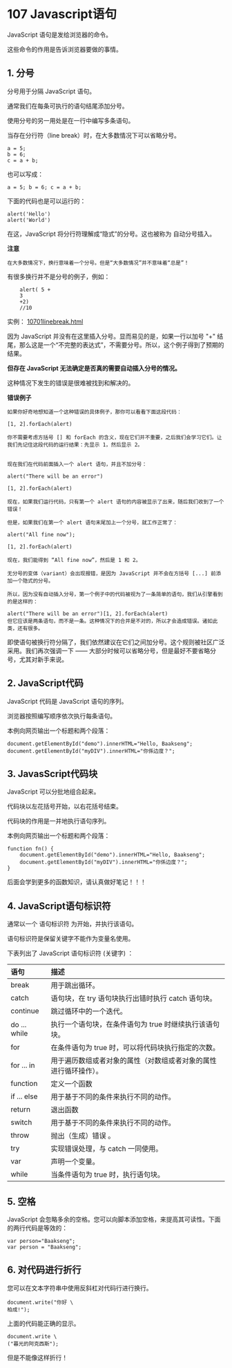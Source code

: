 # 107 Javascript语句

JavaScript 语句是发给浏览器的命令。

这些命令的作用是告诉浏览器要做的事情。



## 1. 分号

分号用于分隔 JavaScript 语句。

通常我们在每条可执行的语句结尾添加分号。

使用分号的另一用处是在一行中编写多条语句。

当存在分行符（line break）时，在大多数情况下可以省略分号。

```
a = 5;
b = 6;
c = a + b;
```

也可以写成：

```
a = 5; b = 6; c = a + b;
```



下面的代码也是可以运行的：

```
alert('Hello')
alert('World')
```

在这，JavaScript 将分行符理解成“隐式”的分号。这也被称为 自动分号插入。



**注意**

```
在大多数情况下，换行意味着一个分号。但是“大多数情况”并不意味着“总是”！
```



有很多换行并不是分号的例子，例如：

```
    alert( 5 +
    3
    +2)
    //10
```

实例： [10701linebreak.html](10701linebreak.html) 

因为 JavaScript 并没有在这里插入分号。显而易见的是，如果一行以加号 "+" 结尾，那么这是一个“不完整的表达式”，不需要分号。所以，这个例子得到了预期的结果。

**但存在 JavaScript 无法确定是否真的需要自动插入分号的情况。**



这种情况下发生的错误是很难被找到和解决的。

**错误例子**

```
如果你好奇地想知道一个这种错误的具体例子，那你可以看看下面这段代码：

[1, 2].forEach(alert)

你不需要考虑方括号 [] 和 forEach 的含义，现在它们并不重要，之后我们会学习它们。让我们先记住这段代码的运行结果：先显示 1，然后显示 2。


现在我们在代码前面插入一个 alert 语句，并且不加分号：

alert("There will be an error")

[1, 2].forEach(alert)

现在，如果我们运行代码，只有第一个 alert 语句的内容被显示了出来，随后我们收到了一个错误！

但是，如果我们在第一个 alert 语句末尾加上一个分号，就工作正常了：

alert("All fine now");

[1, 2].forEach(alert)

现在，我们能得到 “All fine now”，然后是 1 和 2。

无分号的变体（variant）会出现报错，是因为 JavaScript 并不会在方括号 [...] 前添加一个隐式的分号。

所以，因为没有自动插入分号，第一个例子中的代码被视为了一条简单的语句，我们从引擎看到的是这样的：

alert("There will be an error")[1, 2].forEach(alert)
但它应该是两条语句，而不是一条。这种情况下的合并是不对的，所以才会造成错误。诸如此类，还有很多。
```

即使语句被换行符分隔了，我们依然建议在它们之间加分号。这个规则被社区广泛采用。我们再次强调一下 —— 大部分时候可以省略分号，但是最好不要省略分号，尤其对新手来说。



## 2. JavaScript代码

JavaScript 代码是 JavaScript 语句的序列。

浏览器按照编写顺序依次执行每条语句。

本例向网页输出一个标题和两个段落：

```
document.getElementById("demo").innerHTML="Hello, Baakseng";
document.getElementById("myDIV").innerHTML="你係边度？";
```



## 3. JavasScript代码块

JavaScript 可以分批地组合起来。

代码块以左花括号开始，以右花括号结束。

代码块的作用是一并地执行语句序列。

本例向网页输出一个标题和两个段落：

```
function fn() {
	document.getElementById("demo").innerHTML="Hello, Baakseng";
	document.getElementById("myDIV").innerHTML="你係边度？";
}
```

后面会学到更多的函数知识，请认真做好笔记！！！



## 4. JavaScript语句标识符

通常以一个 语句标识符 为开始，并执行该语句。

语句标识符是保留关键字不能作为变量名使用。

下表列出了 JavaScript 语句标识符 (关键字) ：

| 语句         | 描述                                                         |
| :----------- | :----------------------------------------------------------- |
| break        | 用于跳出循环。                                               |
| catch        | 语句块，在 try 语句块执行出错时执行 catch 语句块。           |
| continue     | 跳过循环中的一个迭代。                                       |
| do ... while | 执行一个语句块，在条件语句为 true 时继续执行该语句块。       |
| for          | 在条件语句为 true 时，可以将代码块执行指定的次数。           |
| for ... in   | 用于遍历数组或者对象的属性（对数组或者对象的属性进行循环操作）。 |
| function     | 定义一个函数                                                 |
| if ... else  | 用于基于不同的条件来执行不同的动作。                         |
| return       | 退出函数                                                     |
| switch       | 用于基于不同的条件来执行不同的动作。                         |
| throw        | 抛出（生成）错误 。                                          |
| try          | 实现错误处理，与 catch 一同使用。                            |
| var          | 声明一个变量。                                               |
| while        | 当条件语句为 true 时，执行语句块。                           |



## 5. 空格

JavaScript 会忽略多余的空格。您可以向脚本添加空格，来提高其可读性。下面的两行代码是等效的：

```
var person="Baakseng";
var person = "Baakseng";
```



## 6. 对代码进行折行

您可以在文本字符串中使用反斜杠对代码行进行换行。

```
document.write("你好 \
柏成!");
```

上面的代码能正确的显示。



```
document.write \ 
("暮光的阿克西斯");
```

但是不能像这样折行！